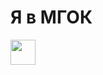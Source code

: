 <h1>
Я в МГОК
</h1>

<img  width="40" height="40" src="https://mgok.mskobr.ru/attach_files/logo/%D0%B0%D0%B2%D0%B0%D1%82%D0%B0%D1%80_%D0%BA%D1%80%D1%83%D0%B3%D0%BB%D1%8B%D0%B8%CC%86.png" />
